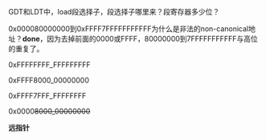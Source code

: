 GDT和LDT中，load段选择子，段选择子哪里来？段寄存器多少位？

0x000080000000到0xFFFF7FFFFFFFFFFF为什么是非法的non-canonical地址？**done**，因为去掉前面的0000或FFFF，80000000到7FFFFFFFFFFF与高位的重复了。

0xFFFFFFFF_FFFFFFFFF

0xFFFF8000_00000000

0xFFFF7FFF_FFFFFFFF

0x0000~~8000_00000000~~



**远指针**

